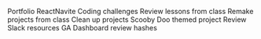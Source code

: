 Portfolio
ReactNavite
Coding challenges
Review lessons from class
Remake projects from class 
Clean up projects
Scooby Doo themed project
Review Slack resources
GA Dashboard
review hashes